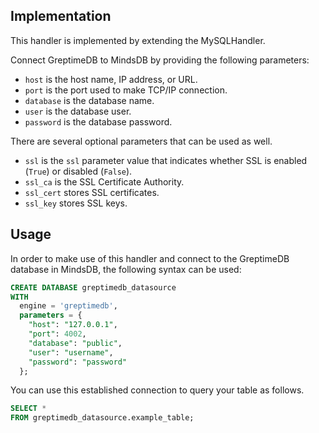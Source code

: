 ## Implementation

This handler is implemented by extending the MySQLHandler.

Connect GreptimeDB to MindsDB by providing the following parameters:

* `host` is the host name, IP address, or URL.
* `port` is the port used to make TCP/IP connection.
* `database` is the database name.
* `user` is the database user.
* `password` is the database password.

There are several optional parameters that can be used as well.

* `ssl` is the `ssl` parameter value that indicates whether SSL is enabled (`True`) or disabled (`False`).
* `ssl_ca` is the SSL Certificate Authority.
* `ssl_cert` stores SSL certificates.
* `ssl_key` stores SSL keys.

## Usage

In order to make use of this handler and connect to the GreptimeDB database in MindsDB, the following syntax can be used:

```sql
CREATE DATABASE greptimedb_datasource
WITH
  engine = 'greptimedb',
  parameters = {
    "host": "127.0.0.1",
    "port": 4002,
    "database": "public",
    "user": "username",
    "password": "password"
  };
```

You can use this established connection to query your table as follows.

```sql
SELECT *
FROM greptimedb_datasource.example_table;
```
